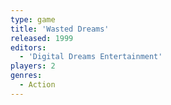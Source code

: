 ```yaml
---
type: game
title: 'Wasted Dreams'
released: 1999
editors: 
  - 'Digital Dreams Entertainment'
players: 2
genres:
  - Action
---
```

